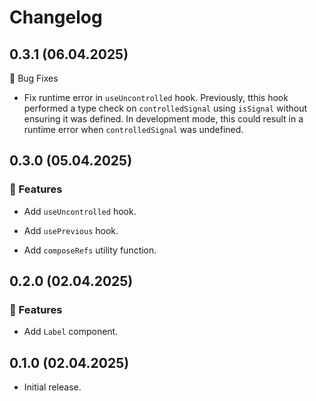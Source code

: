 # Changelog

## 0.3.1 (06.04.2025)

🐞 Bug Fixes

- Fix runtime error in `useUncontrolled` hook. Previously, tthis hook performed a type check on `controlledSignal` using `isSignal` without ensuring it was defined. In development mode, this could result in a runtime error when `controlledSignal` was undefined.

## 0.3.0 (05.04.2025)

### 🚀 Features

- Add `useUncontrolled` hook.

- Add `usePrevious` hook.

- Add `composeRefs` utility function.

## 0.2.0 (02.04.2025)

### 🚀 Features

- Add `Label` component.

## 0.1.0 (02.04.2025)

- Initial release.
